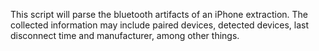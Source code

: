 This script will parse the bluetooth artifacts of an iPhone extraction. The collected information may include paired devices, detected devices, last disconnect time and manufacturer, among other things.
